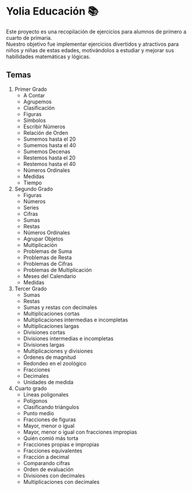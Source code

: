 # Yolia Educación 📚
Este proyecto es una recopilación de ejercicios para alumnos de primero a cuarto de primaria. <br>
Nuestro objetivo fue implementar ejercicios divertidos y atractivos para niños y niñas de estas edades, motivándolos a estudiar y mejorar sus habilidades matemáticas y lógicas. 

## Temas
1. Primer Grado
    - A Contar
    - Agrupemos
    - Clasificación
    - Figuras
    - Símbolos
    - Escribir Números
    - Relación de Orden
    - Sumemos hasta el 20
    - Sumemos hasta el 40
    - Sumemos Decenas
    - Restemos hasta el 20
    - Restemos hasta el 40
    - Números Ordinales
    - Medidas
    - Tiempo
2. Segundo Grado
    - Figuras
    - Números
    - Series
    - Cifras
    - Sumas
    - Restas
    - Números Ordinales
    - Agrupar Objetos
    - Multiplicación
    - Problemas de Suma
    - Problemas de Resta
    - Problemas de Cifras
    - Problemas de Multiplicación
    - Meses del Calendario
    - Medidas
3. Tercer Grado
    - Sumas
    - Restas
    - Sumas y restas con decimales
    - Multiplicaciones cortas
    - Multiplicaciones intermedias e incompletas
    - Multiplicaciones largas
    - Divisiones cortas
    - Divisiones intermedias e incompletas
    - Divisiones largas
    - Multiplicaciones y divisiones
    - Órdenes de magnitud
    - Redondeo en el zoológico
    - Fracciones
    - Decimales
    - Unidades de medida
4. Cuarto grado
    - Líneas poligonales
    - Polígonos 
    - Clasificando triángulos 
    - Punto medio 
    - Fracciones de figuras 
    - Mayor, menor o igual
    - Mayor, menor o igual con fracciones impropias 
    - Quién comió más torta
    - Fracciones propias e impropias
    - Fracciones equivalentes
    - Fracción a decimal
    - Comparando cifras 
    - Orden de evaluación
    - Divisiones con decimales
    - Multiplicaciones con decimales
